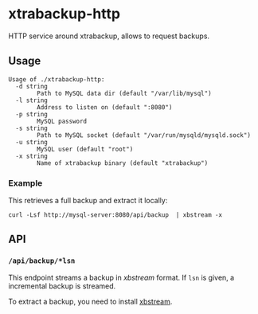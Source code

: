 # xtrabackup-http
HTTP service around xtrabackup, allows to request backups.

## Usage
```
Usage of ./xtrabackup-http:
  -d string
    	Path to MySQL data dir (default "/var/lib/mysql")
  -l string
    	Address to listen on (default ":8080")
  -p string
    	MySQL password
  -s string
    	Path to MySQL socket (default "/var/run/mysqld/mysqld.sock")
  -u string
    	MySQL user (default "root")
  -x string
    	Name of xtrabackup binary (default "xtrabackup")
```

### Example
This retrieves a full backup and extract it locally:

```
curl -Lsf http://mysql-server:8080/api/backup  | xbstream -x
```

## API
### `/api/backup/*lsn`
This endpoint streams a backup in *xbstream* format.
If `lsn` is given, a incremental backup is streamed.

To extract a backup, you need to install
[xbstream](https://www.percona.com/doc/percona-xtrabackup/2.2/xbstream/xbstream.html).


